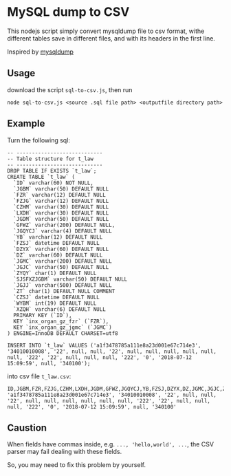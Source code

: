 # MySQL dump to CSV
This nodejs script simply convert mysqldump file to csv format, withe different tables save in different files, and with its headers in the first line.

Inspired by [mysqldump](https://github.com/jamesmishra/mysqldump-to-csv)

## Usage

download the script `sql-to-csv.js`, then run

```
node sql-to-csv.js <source .sql file path> <outputfile directory path>
```

## Example

Turn the following sql:

```
-- ----------------------------
-- Table structure for t_law
-- ----------------------------
DROP TABLE IF EXISTS `t_law`;
CREATE TABLE `t_law` (
  `ID` varchar(60) NOT NULL,
  `JGBM` varchar(50) DEFAULT NULL 
  `FZR` varchar(12) DEFAULT NULL 
  `FZJG` varchar(12) DEFAULT NULL
  `CZHM` varchar(30) DEFAULT NULL
  `LXDH` varchar(30) DEFAULT NULL 
  `JGDM` varchar(50) DEFAULT NULL
  `GFWZ` varchar(200) DEFAULT NULL,
  `JGQYCJ` varchar(4) DEFAULT NULL
  `YB` varchar(12) DEFAULT NULL 
  `FZSJ` datetime DEFAULT NULL 
  `DZYX` varchar(60) DEFAULT NULL
  `DZ` varchar(60) DEFAULT NULL 
  `JGMC` varchar(200) DEFAULT NULL
  `JGJC` varchar(50) DEFAULT NULL
  `ZYQY` char(1) DEFAULT NULL 
  `SJSFXZJGBM` varchar(50) DEFAULT NULL 
  `JGJJ` varchar(500) DEFAULT NULL 
  `ZT` char(1) DEFAULT NULL COMMENT
  `CZSJ` datetime DEFAULT NULL 
  `WYBM` int(19) DEFAULT NULL 
  `XZQH` varchar(6) DEFAULT NULL 
  PRIMARY KEY (`ID`),
  KEY `inx_organ_gz_fzr` (`FZR`),
  KEY `inx_organ_gz_jgmc` (`JGMC`)
) ENGINE=InnoDB DEFAULT CHARSET=utf8 

INSERT INTO `t_law` VALUES ('a1f3478785a111e8a23d001e67c714e3', '34010010008', '22', null, null, '22', null, null, null, null, null, null, '222', '22', null, null, null, '222', '0', '2018-07-12 15:09:59', null, '340100');
```

into csv file `t_law.csv`:

```
ID,JGBM,FZR,FZJG,CZHM,LXDH,JGDM,GFWZ,JGQYCJ,YB,FZSJ,DZYX,DZ,JGMC,JGJC,ZYQY,SJSFXZJGBM,JGJJ,ZT,CZSJ,WYBM,XZQH
'a1f3478785a111e8a23d001e67c714e3', '34010010008', '22', null, null, '22', null, null, null, null, null, null, '222', '22', null, null, null, '222', '0', '2018-07-12 15:09:59', null, '340100'
```




## Caustion

When fields have commas inside, e.g. `..., 'hello,world', ...`, the CSV parser may fail dealing with these fields.

So, you may need to fix this problem by yourself. 



